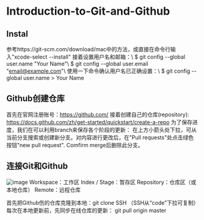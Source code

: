 # Introduction-to-Git-and-Github
## Instal
参考https://git-scm.com/download/mac中的方法，或直接在命令行输入"xcode-select --install"
接着设置用户名和邮箱：\\
$ git config --global user.name "Your Name"\\
$ git config --global user.email "email@example.com"\\
使用一下命令确认用户名已正确设置：\\
$ git config --global user.name
\> Your Name
## Github创建仓库
首先在官网注册账号：https://github.com/
接着创建自己的仓库(repository): https://docs.github.com/zh/get-started/quickstart/create-a-repo
为了保存进度，我们在可以利用branch来保存各个阶段的更新：
在上方小箭头处下拉，可从当前分支搜索或创建新分支。对内容进行更改后，在"Pull requests"处点击绿色按钮"new pull request".
Comfirm merge后删除此分支。
## 连接Git和Github
![image](https://user-images.githubusercontent.com/121569054/209863485-3030079d-c5af-43e2-8b69-742a9f69280f.png)
Workspace：工作区
Index / Stage：暂存区
Repository：仓库区（或本地仓库）
Remote：远程仓库

首先把Github伤的仓库克隆到本地：git clone SSH
（SSH从“code”下拉可复制）
每次在本地更新前，先同步在线仓库的更新：
git pull origin master
